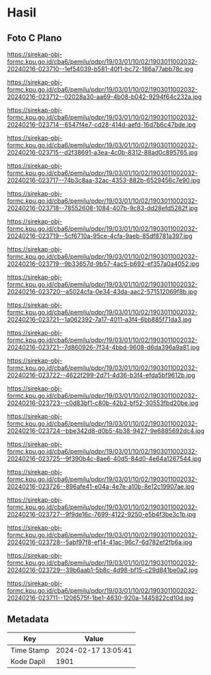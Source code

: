 # Hasil

## Foto C Plano

https://sirekap-obj-formc.kpu.go.id/cba6/pemilu/pdpr/19/03/01/10/02/1903011002032-20240216-023710--1ef54039-b581-40f1-bc72-186a77abb78c.jpg

https://sirekap-obj-formc.kpu.go.id/cba6/pemilu/pdpr/19/03/01/10/02/1903011002032-20240216-023712--02028a30-aa69-4b08-b042-9294f64c232a.jpg

https://sirekap-obj-formc.kpu.go.id/cba6/pemilu/pdpr/19/03/01/10/02/1903011002032-20240216-023714--6547f4e7-cd28-414d-aefd-16d7b6c47bde.jpg

https://sirekap-obj-formc.kpu.go.id/cba6/pemilu/pdpr/19/03/01/10/02/1903011002032-20240216-023715--d2f38691-a3ea-4c0b-8312-88ad0c895765.jpg

https://sirekap-obj-formc.kpu.go.id/cba6/pemilu/pdpr/19/03/01/10/02/1903011002032-20240216-023717--74b3c8aa-32ac-4353-882b-6529456c7e90.jpg

https://sirekap-obj-formc.kpu.go.id/cba6/pemilu/pdpr/19/03/01/10/02/1903011002032-20240216-023718--78552608-1084-407b-9c83-dd28efd5282f.jpg

https://sirekap-obj-formc.kpu.go.id/cba6/pemilu/pdpr/19/03/01/10/02/1903011002032-20240216-023719--5cf6710a-95ce-4cfa-9aeb-85df8781a397.jpg

https://sirekap-obj-formc.kpu.go.id/cba6/pemilu/pdpr/19/03/01/10/02/1903011002032-20240216-023719--9b33657d-9b57-4ac5-b692-ef357a0a4052.jpg

https://sirekap-obj-formc.kpu.go.id/cba6/pemilu/pdpr/19/03/01/10/02/1903011002032-20240216-023720--a5024cfa-0e34-43da-aac2-571512069f8b.jpg

https://sirekap-obj-formc.kpu.go.id/cba6/pemilu/pdpr/19/03/01/10/02/1903011002032-20240216-023721--1a062392-7a17-4011-a3f4-6bb885f71da3.jpg

https://sirekap-obj-formc.kpu.go.id/cba6/pemilu/pdpr/19/03/01/10/02/1903011002032-20240216-023721--7d860926-7f34-4bbd-9608-d6da396a9a81.jpg

https://sirekap-obj-formc.kpu.go.id/cba6/pemilu/pdpr/19/03/01/10/02/1903011002032-20240216-023722--4622f299-2d71-4d36-b3f4-efda5bf9612b.jpg

https://sirekap-obj-formc.kpu.go.id/cba6/pemilu/pdpr/19/03/01/10/02/1903011002032-20240216-023723--c0d83bf1-c80b-42b2-bf52-30553fbd20be.jpg

https://sirekap-obj-formc.kpu.go.id/cba6/pemilu/pdpr/19/03/01/10/02/1903011002032-20240216-023724--bbe342d8-d0b5-4b38-9427-9e6885692dc4.jpg

https://sirekap-obj-formc.kpu.go.id/cba6/pemilu/pdpr/19/03/01/10/02/1903011002032-20240216-023725--9f390b4c-8ae6-40d5-84d0-4e64a1267544.jpg

https://sirekap-obj-formc.kpu.go.id/cba6/pemilu/pdpr/19/03/01/10/02/1903011002032-20240216-023726--896afe41-e04a-4e7e-a10b-8e12c19907ae.jpg

https://sirekap-obj-formc.kpu.go.id/cba6/pemilu/pdpr/19/03/01/10/02/1903011002032-20240216-023727--9f9de16c-7699-4122-9250-e5b4f3be3c1b.jpg

https://sirekap-obj-formc.kpu.go.id/cba6/pemilu/pdpr/19/03/01/10/02/1903011002032-20240216-023728--5abf97f8-ef14-41ac-96c7-6d782ef2fb6a.jpg

https://sirekap-obj-formc.kpu.go.id/cba6/pemilu/pdpr/19/03/01/10/02/1903011002032-20240216-023729--39b6aab1-5b8c-4d98-bf15-c29d841be0a2.jpg

https://sirekap-obj-formc.kpu.go.id/cba6/pemilu/pdpr/19/03/01/10/02/1903011002032-20240216-023711--1206575f-1be1-4630-920a-1445822cd10d.jpg


## Metadata

| Key        | Value               |
| ---------- | ------------------- |
| Time Stamp | 2024-02-17 13:05:41 |
| Kode Dapil | 1901                |



